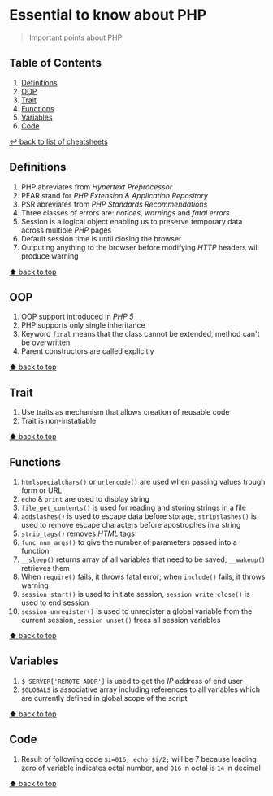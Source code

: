 # Essential to know about PHP
> Important points about PHP


## Table of Contents

1. [Definitions](#definitions)
1. [OOP](#oop)
1. [Trait](#trait)
1. [Functions](#functions)
1. [Variables](#variables)
1. [Code](#code)

[↩ back to list of cheatsheets](README.md#list-of-cheatsheets)

## Definitions

1. PHP abreviates from *Hypertext Preprocessor*
1. PEAR stand for *PHP Extension & Application Repository*
1. PSR abreviates from *PHP Standards Recommendations*
1. Three classes of errors are: *notices*, *warnings* and *fatal errors*
1. Session is a logical object enabling us to preserve temporary data across multiple *PHP* pages
1. Default session time is until closing the browser
1. Outputing anything to the browser before modifying *HTTP* headers will produce warning

[⬆ back to top](#table-of-contents)

## OOP

1. OOP support introduced in *PHP 5*
1. PHP supports only single inheritance
1. Keyword `final` means that the class cannot be extended, method can't be overwritten
1. Parent constructors are called explicitly

[⬆ back to top](#table-of-contents)

## Trait


1. Use traits as mechanism that allows creation of reusable code
1. Trait is non-instatiable

[⬆ back to top](#table-of-contents)

## Functions

1. `htmlspecialchars()` or `urlencode()` are used when passing values trough form or URL
1. `echo` & `print` are used to display string
1. `file_get_contents()` is used for reading and storing strings in a file
1. `addslashes()` is used to escape data before storage, `stripslashes()` is used to remove escape characters before apostrophes in a string
1. `strip_tags()` removes *HTML* tags
1. `func_num_args()` to give the number of parameters passed into a function
1. `__sleep()` returns array of all variables that need to be saved, `__wakeup()` retrieves them
1. When `require()` fails, it throws fatal error; when `include()` fails, it throws warning
1. `session_start()` is used to initiate session, `session_write_close()` is used to end session
1. `session_unregister()` is used to unregister a global variable from the current session, `session_unset()` frees all session variables

[⬆ back to top](#table-of-contents)

## Variables

1. `$_SERVER['REMOTE_ADDR']` is used to get the *IP* address of end user
1. `$GLOBALS` is associative array including references to all variables which are currently defined in global scope of the script

[⬆ back to top](#table-of-contents)

## Code

1. Result of following code `$i=016; echo $i/2;` will be 7 because leading zero of variable indicates octal number, and `016` in octal is `14` in decimal

[⬆ back to top](#table-of-contents)
